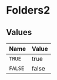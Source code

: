 # Folders2


## Values

| Name    | Value   |
| ------- | ------- |
| `TRUE`  | true    |
| `FALSE` | false   |